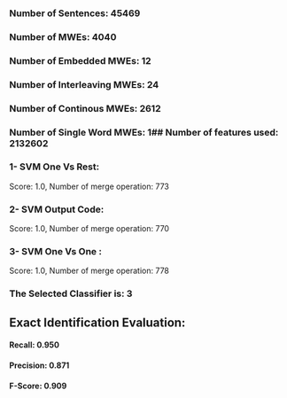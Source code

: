 ### Number of Sentences: 45469
### Number of MWEs: 4040

### Number of Embedded MWEs: 12

### Number of Interleaving MWEs: 24

### Number of Continous MWEs: 2612

### Number of Single Word MWEs: 1## Number of features used: 2132602

### 1- SVM One Vs Rest: 
Score: 1.0, Number of merge operation: 773
### 2- SVM Output Code: 
Score: 1.0, Number of merge operation: 770
### 3- SVM One Vs One : 
Score: 1.0, Number of merge operation: 778
### The Selected Classifier is: 3
## Exact Identification Evaluation: 
#### Recall: 0.950
#### Precision: 0.871
#### F-Score: 0.909
